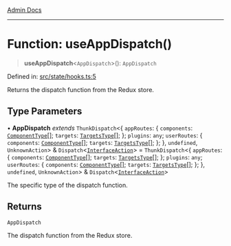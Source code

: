 [Admin Docs](/)

***

# Function: useAppDispatch()

> **useAppDispatch**\<`AppDispatch`\>(): `AppDispatch`

Defined in: [src/state/hooks.ts:5](https://github.com/PalisadoesFoundation/talawa-admin/blob/main/src/state/hooks.ts#L5)

Returns the dispatch function from the Redux store.

## Type Parameters

• **AppDispatch** *extends* `ThunkDispatch`\<\{ `appRoutes`: \{ `components`: [`ComponentType`](../../reducers/routesReducer/type-aliases/ComponentType.md)[]; `targets`: [`TargetsType`](../../reducers/routesReducer/type-aliases/TargetsType.md)[]; \}; `plugins`: `any`; `userRoutes`: \{ `components`: [`ComponentType`](../../reducers/userRoutesReducer/type-aliases/ComponentType.md)[]; `targets`: [`TargetsType`](../../reducers/userRoutesReducer/type-aliases/TargetsType.md)[]; \}; \}, `undefined`, `UnknownAction`\> & `Dispatch`\<[`InterfaceAction`](../../helpers/Action/interfaces/InterfaceAction.md)\> = `ThunkDispatch`\<\{ `appRoutes`: \{ `components`: [`ComponentType`](../../reducers/routesReducer/type-aliases/ComponentType.md)[]; `targets`: [`TargetsType`](../../reducers/routesReducer/type-aliases/TargetsType.md)[]; \}; `plugins`: `any`; `userRoutes`: \{ `components`: [`ComponentType`](../../reducers/userRoutesReducer/type-aliases/ComponentType.md)[]; `targets`: [`TargetsType`](../../reducers/userRoutesReducer/type-aliases/TargetsType.md)[]; \}; \}, `undefined`, `UnknownAction`\> & `Dispatch`\<[`InterfaceAction`](../../helpers/Action/interfaces/InterfaceAction.md)\>

The specific type of the dispatch function.

## Returns

`AppDispatch`

The dispatch function from the Redux store.
